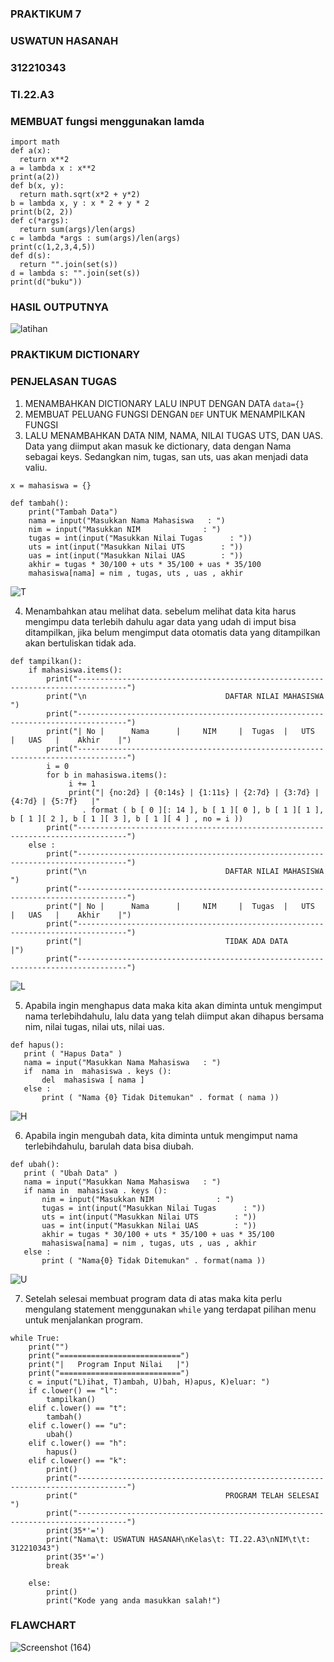 ### PRAKTIKUM 7
### USWATUN HASANAH
### 312210343
### TI.22.A3

###  MEMBUAT fungsi menggunakan lamda

```
import math
def a(x):
  return x**2
a = lambda x : x**2
print(a(2))
def b(x, y):
  return math.sqrt(x*2 + y*2)
b = lambda x, y : x * 2 + y * 2
print(b(2, 2))
def c(*args):
  return sum(args)/len(args)
c = lambda *args : sum(args)/len(args)
print(c(1,2,3,4,5))
def d(s):
  return "".join(set(s))
d = lambda s: "".join(set(s))
print(d("buku"))
```


### HASIL OUTPUTNYA

![latihan](https://user-images.githubusercontent.com/115516474/205488883-457935cd-50bc-4d80-bbed-d709b0860e6f.png)


### PRAKTIKUM DICTIONARY

### PENJELASAN TUGAS
1. MENAMBAHKAN DICTIONARY LALU INPUT DENGAN DATA `data={}`
2. MEMBUAT PELUANG FUNGSI DENGAN `DEF` UNTUK MENAMPILKAN  FUNGSI
3. LALU MENAMBAHKAN DATA NIM, NAMA, NILAI TUGAS UTS, DAN UAS. Data yang diimput akan masuk ke dictionary, data dengan Nama sebagai keys. 
   Sedangkan nim, tugas, san uts, uas akan menjadi data valiu.

```
x = mahasiswa = {}

def tambah():
    print("Tambah Data")
    nama = input("Masukkan Nama Mahasiswa   : ")
    nim = input("Masukkan NIM              : ")
    tugas = int(input("Masukkan Nilai Tugas      : "))
    uts = int(input("Masukkan Nilai UTS        : "))
    uas = int(input("Masukkan Nilai UAS        : "))
    akhir = tugas * 30/100 + uts * 35/100 + uas * 35/100
    mahasiswa[nama] = nim , tugas, uts , uas , akhir
 ```
 
 ![T](https://user-images.githubusercontent.com/115516474/205491861-a5e131fb-17d9-4e0d-9c74-f1d0a6f21a5b.png)

    
4. Menambahkan atau melihat data. sebelum melihat data kita harus mengimpu data terlebih dahulu agar data yang udah di imput bisa ditampilkan, 
jika belum mengimput data otomatis data yang ditampilkan akan bertuliskan tidak ada.

```
def tampilkan():
    if mahasiswa.items():
        print("---------------------------------------------------------------------------------")
        print("\n                               DAFTAR NILAI MAHASISWA                    ")
        print("---------------------------------------------------------------------------------")
        print("| No |      Nama      |     NIM     |  Tugas  |   UTS   |   UAS   |    Akhir    |")
        print("---------------------------------------------------------------------------------")
        i = 0
        for b in mahasiswa.items():
             i += 1
             print("| {no:2d} | {0:14s} | {1:11s} | {2:7d} | {3:7d} | {4:7d} | {5:7f}   |"
                . format ( b [ 0 ][: 14 ], b [ 1 ][ 0 ], b [ 1 ][ 1 ], b [ 1 ][ 2 ], b [ 1 ][ 3 ], b [ 1 ][ 4 ] , no = i ))
        print("---------------------------------------------------------------------------------")
    else :
        print("---------------------------------------------------------------------------------")
        print("\n                               DAFTAR NILAI MAHASISWA                    ")
        print("---------------------------------------------------------------------------------")
        print("| No |      Nama      |     NIM     |  Tugas  |   UTS   |   UAS   |    Akhir    |")
        print("---------------------------------------------------------------------------------")
        print("|                                TIDAK ADA DATA                                 |")
        print("---------------------------------------------------------------------------------")
 ```
 
 ![L](https://user-images.githubusercontent.com/115516474/205491934-5298444a-d498-498b-b09b-e5d60a3c3323.png)

 
 5. Apabila ingin menghapus data maka kita akan diminta untuk mengimput nama terlebihdahulu, lalu data yang telah diimput akan dihapus 
 bersama nim, nilai tugas, nilai uts, nilai uas.
 
 
 ```
 def hapus():
    print ( "Hapus Data" )
    nama = input("Masukkan Nama Mahasiswa   : ")
    if  nama in  mahasiswa . keys ():
        del  mahasiswa [ nama ]
    else :
        print ( "Nama {0} Tidak Ditemukan" . format ( nama ))

```
 
 
 ![H](https://user-images.githubusercontent.com/115516474/205492015-e3ae1c25-c808-49b9-a65f-ce68daa7763b.png)
 

 6. Apabila ingin mengubah data, kita diminta untuk mengimput nama terlebihdahulu, barulah data bisa diubah.
 
 ```
 def ubah():
    print ( "Ubah Data" )
    nama = input("Masukkan Nama Mahasiswa   : ")
    if nama in  mahasiswa . keys ():
        nim = input("Masukkan NIM              : ")
        tugas = int(input("Masukkan Nilai Tugas      : "))
        uts = int(input("Masukkan Nilai UTS        : "))
        uas = int(input("Masukkan Nilai UAS        : "))
        akhir = tugas * 30/100 + uts * 35/100 + uas * 35/100
        mahasiswa[nama] = nim , tugas, uts , uas , akhir
    else :
        print ( "Nama{0} Tidak Ditemukan" . format(nama ))

 ```
 
 ![U](https://user-images.githubusercontent.com/115516474/205492038-09e9db1f-ae1d-4873-9b1d-86b4ed02574d.png)

   
7. Setelah selesai membuat program data di atas maka kita perlu mengulang statement menggunakan `while` yang terdapat pilihan menu untuk menjalankan program. 
    

```
while True:
    print("")
    print("===========================")
    print("|   Program Input Nilai   |")
    print("===========================")
    c = input("L)ihat, T)ambah, U)bah, H)apus, K)eluar: ")
    if c.lower() == "l":
        tampilkan()
    elif c.lower() == "t":
        tambah()
    elif c.lower() == "u":
        ubah()
    elif c.lower() == "h":
        hapus()
    elif c.lower() == "k":
        print()
        print("---------------------------------------------------------------------------------")
        print("                                 PROGRAM TELAH SELESAI                    ")
        print("---------------------------------------------------------------------------------")
        print(35*'=')
        print("Nama\t: USWATUN HASANAH\nKelas\t: TI.22.A3\nNIM\t\t: 312210343")
        print(35*'=')
        break

    else:
        print()
        print("Kode yang anda masukkan salah!")
```




### FLAWCHART

![Screenshot (164)](https://user-images.githubusercontent.com/115516474/205494798-03fa46c8-790a-4666-b50b-7390132e10c8.png)


